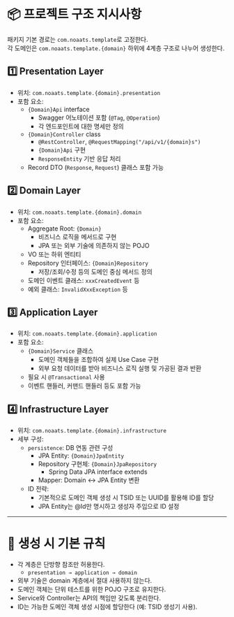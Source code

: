 # 📦 프로젝트 구조 지시사항

패키지 기본 경로는 `com.noaats.template`로 고정한다.  
각 도메인은 `com.noaats.template.{domain}` 하위에 4계층 구조로 나누어 생성한다.

## 1️⃣ Presentation Layer

- 위치: `com.noaats.template.{domain}.presentation`
- 포함 요소:
    - `{Domain}Api` interface
        - Swagger 어노테이션 포함 (`@Tag`, `@Operation`)
        - 각 엔드포인트에 대한 명세만 정의
    - `{Domain}Controller` class
        - `@RestController`, `@RequestMapping("/api/v1/{domain}s")`
        - `{Domain}Api` 구현
        - `ResponseEntity` 기반 응답 처리
    - Record DTO (`Response`, `Request`) 클래스 포함 가능

## 2️⃣ Domain Layer

- 위치: `com.noaats.template.{domain}.domain`
- 포함 요소:
    - Aggregate Root: `{Domain}`
        - 비즈니스 로직을 메서드로 구현
        - JPA 또는 외부 기술에 의존하지 않는 POJO
    - VO 또는 하위 엔티티
    - Repository 인터페이스: `{Domain}Repository`
        - 저장/조회/수정 등의 도메인 중심 메서드 정의
    - 도메인 이벤트 클래스: `xxxCreatedEvent` 등
    - 예외 클래스: `InvalidXxxException` 등

## 3️⃣ Application Layer

- 위치: `com.noaats.template.{domain}.application`
- 포함 요소:
    - `{Domain}Service` 클래스
        - 도메인 객체들을 조합하여 실제 Use Case 구현
        - 외부 요청 데이터를 받아 비즈니스 로직 실행 및 가공된 결과 반환
    - 필요 시 `@Transactional` 사용
    - 이벤트 핸들러, 커맨드 핸들러 등도 포함 가능

## 4️⃣ Infrastructure Layer

- 위치: `com.noaats.template.{domain}.infrastructure`
- 세부 구성:
    - `persistence`: DB 연동 관련 구성
        - JPA Entity: `{Domain}JpaEntity`
        - Repository 구현체: `{Domain}JpaRepository`
            - Spring Data JPA interface extends
        - Mapper: Domain ↔ JPA Entity 변환
    - ID 전략:
        - 기본적으로 도메인 객체 생성 시 TSID 또는 UUID를 활용해 ID를 할당
        - JPA Entity는 @Id만 명시하고 생성자 주입으로 ID 설정

---

# 🚦 생성 시 기본 규칙

- 각 계층은 단방향 참조만 허용한다.
    - `presentation → application → domain`
- 외부 기술은 domain 계층에서 절대 사용하지 않는다.
- 도메인 객체는 단위 테스트를 위한 POJO 구조로 유지한다.
- Service와 Controller는 API의 책임만 갖도록 분리한다.
- ID는 가능한 도메인 객체 생성 시점에 할당한다 (예: TSID 생성기 사용).

